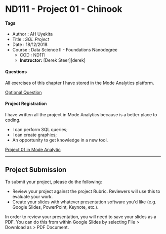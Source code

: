 # ND111 - Project 01 - Chinook

#### Tags
* Author : AH Uyekita
* Title  :  _SQL Project_
* Date   : 18/12/2018
* Course : Data Science II - Foundations Nanodegree
    * COD    : ND111
    * **Instructor:** [Derek Steer][derek]

#### Questions

All exercises of this chapter I have stored in the Mode Analytics platform.

[Optional Question][sol_ma]

[sol_ma]: https://modeanalytics.com/editor/ah_uyekita/reports/5e871f63f8b2

#### Project Registration

I have written all the project in Mode Analytics because is a better place to coding.

* I can perform SQL queries;
* I can create graphics;
* An opportunity to get knowledge in a new tool.

[Project 01 in Mode Analytic][project]

[project]: https://modeanalytics.com/editor/ah_uyekita/reports/e77643786160
********************************************************************************

## Project Submission

To submit your project, please do the following:

* Review your project against the project Rubric. Reviewers will use this to evaluate your work.
* Create your slides with whatever presentation software you'd like (e.g. Google Slides, PowerPoint, Keynote, etc.).

In order to review your presentation, you will need to save your slides as a PDF. You can do this from within Google Slides by selecting File > Download as > PDF Document.

